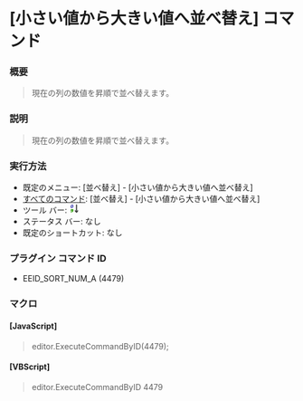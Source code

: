 # \[小さい値から大きい値へ並べ替え\] コマンド

### 概要

> 現在の列の数値を昇順で並べ替えます。

### 説明

> 現在の列の数値を昇順で並べ替えます。

### 実行方法

- 既定のメニュー: \[並べ替え\] \- \[小さい値から大きい値へ並べ替え\]
- [すべてのコマンド](../../glossary/allcommands): \[並べ替え\] \- \[小さい値から大きい値へ並べ替え\]
- ツール バー: ![](../../images/sorting0-9.gif)
- ステータス バー: なし
- 既定のショートカット: なし

### プラグイン コマンド ID

- EEID\_SORT\_NUM\_A (4479)

### マクロ

#### \[JavaScript\]

> editor.ExecuteCommandByID(4479);

#### \[VBScript\]

> editor.ExecuteCommandByID 4479
